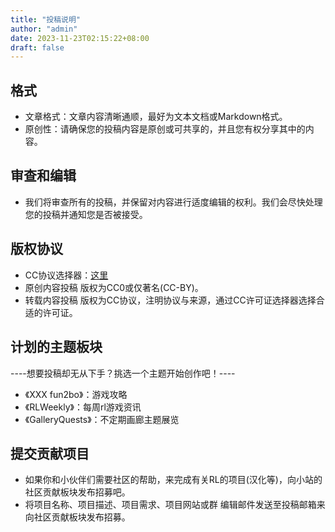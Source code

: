 ```yaml
---
title: "投稿说明"
author: "admin"
date: 2023-11-23T02:15:22+08:00
draft: false
---
```

## 格式
+ 文章格式：文章内容清晰通顺，最好为文本文档或Markdown格式。
+ 原创性：请确保您的投稿内容是原创或可共享的，并且您有权分享其中的内容。
## 审查和编辑
+ 我们将审查所有的投稿，并保留对内容进行适度编辑的权利。我们会尽快处理您的投稿并通知您是否被接受。
## 版权协议
+ CC协议选择器：[这里](https://chooser-beta.creativecommons.org/)
+ 原创内容投稿 版权为CC0或仅著名(CC-BY)。
+ 转载内容投稿 版权为CC协议，注明协议与来源，通过CC许可证选择器选择合适的许可证。
## 计划的主题板块
----想要投稿却无从下手？挑选一个主题开始创作吧！----
+ 《XXX fun2bo》：游戏攻略
+ 《RLWeekly》：每周rl游戏资讯
+ 《GalleryQuests》：不定期画廊主题展览
## 提交贡献项目
+ 如果你和小伙伴们需要社区的帮助，来完成有关RL的项目(汉化等)，向小站的社区贡献板块发布招募吧。
+ 将项目名称、项目描述、项目需求、项目网站或群 编辑邮件发送至投稿邮箱来向社区贡献板块发布招募。